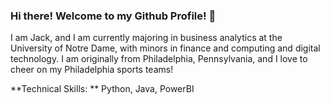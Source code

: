 ### Hi there! Welcome to my Github Profile! 👋

I am Jack, and I am currently majoring in business analytics at the University of Notre Dame, with minors in finance and computing and digital technology. I am originally from Philadelphia, Pennsylvania, and I love to cheer on my Philadelphia sports teams!

**Technical Skills: ** Python, Java, PowerBI

<!--
**JackOwens38/JackOwens38** is a ✨ _special_ ✨ repository because its `README.md` (this file) appears on your GitHub profile.

Here are some ideas to get you started:

- 🔭 I’m currently working on ...
- 🌱 I’m currently learning ...
- 👯 I’m looking to collaborate on ...
- 🤔 I’m looking for help with ...
- 💬 Ask me about ...
- 📫 How to reach me: ...
- 😄 Pronouns: ...
- ⚡ Fun fact: ...
-->
